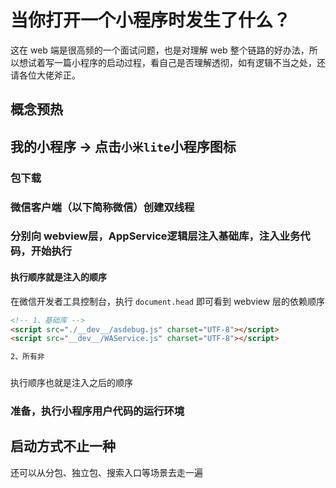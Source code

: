 # 当你打开一个小程序时发生了什么？
这在 web 端是很高频的一个面试问题，也是对理解 web 整个链路的好办法，所以想试着写一篇小程序的启动过程，看自己是否理解透彻，如有逻辑不当之处，还请各位大佬斧正。

## 概念预热


## 我的小程序 -> 点击`小米lite`小程序图标
### 包下载

### 微信客户端（以下简称微信）创建双线程

### 分别向 webview层，AppService逻辑层注入基础库，注入业务代码，开始执行
#### 执行顺序就是注入的顺序
在微信开发者工具控制台，执行 `document.head` 即可看到 webview 层的依赖顺序

```html
<!-- 1、基础库 -->
<script src="./__dev__/asdebug.js" charset="UTF-8"></script>
<script src="__dev__/WAService.js" charset="UTF-8"></script>

2、所有非
```


### 
执行顺序也就是注入之后的顺序







### 准备，执行小程序用户代码的运行环境


### 







## 启动方式不止一种
还可以从分包、独立包、搜索入口等场景去走一遍
